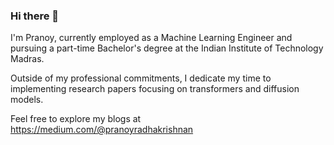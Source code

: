 ### Hi there 👋

I'm Pranoy, currently employed as a Machine Learning Engineer and pursuing a part-time Bachelor's degree at the Indian Institute of Technology Madras.

Outside of my professional commitments, I dedicate my time to implementing research papers focusing on transformers and diffusion models.


Feel free to explore my blogs at https://medium.com/@pranoyradhakrishnan


